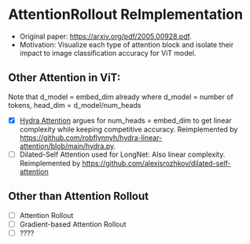 # AttentionRollout ReImplementation
- Original paper: https://arxiv.org/pdf/2005.00928.pdf. 
- Motivation: Visualize each type of attention block and isolate their impact to image classification accuracy for ViT model.

     
## Other Attention in ViT:
Note that d_model = embed_dim already where d_model = number of tokens, head_dim = d_model/num_heads
- [x] [Hydra Attention](https://arxiv.org/abs/2209.07484) argues for num_heads = embed_dim to get linear complexity while keeping competitive accuracy. Reimplemented by  https://github.com/robflynnyh/hydra-linear-attention/blob/main/hydra.py.
- [ ] Dilated-Self Attention used for LongNet: Also linear complexity. Reimplemented by https://github.com/alexisrozhkov/dilated-self-attention  
          
## Other than Attention Rollout
- [ ] Attention Rollout
- [ ] Gradient-based Attention Rollout
- [ ] ????
